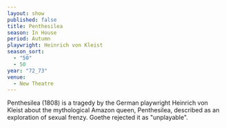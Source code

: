 ```yaml
---
layout: show
published: false
title: Penthesilea
season: In House
period: Autumn
playwright: Heinrich von Kleist
season_sort: 
  - "50"
  - 50
year: "72_73"
venue: 
  - New Theatre
---
```


Penthesilea (1808) is a tragedy by the German playwright Heinrich von Kleist about the mythological Amazon queen, Penthesilea, described as an exploration of sexual frenzy. Goethe rejected it as "unplayable".

